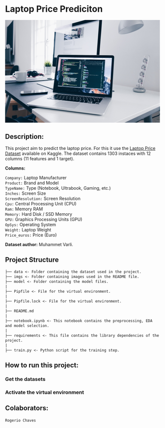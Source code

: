 # Laptop Price Prediciton

![Laptop Price Prediciton](/imgs/laptop-homepage.jpg "Laptop Price Prediciton")

## Description:

This project aim to predict the laptop price. For this it use the [Laptop Price Dataset](https://www.kaggle.com/datasets/muhammetvarl/laptop-price) available on Kaggle. The dataset contains 1303 instaces with 12 columns (11 features and 1 target).

**Columns:**

`Company:` Laptop Manufacturer</br>
`Product:` Brand and Model</br>
`TypeName:` Type (Notebook, Ultrabook, Gaming, etc.)</br>
`Inches:` Screen Size</br>
`ScreenResolution:` Screen Resolution</br>
`Cpu:` Central Processing Unit (CPU)</br>
`Ram:` Memory RAM</br>
`Memory:` Hard Disk / SSD Memory</br>
`GPU:` Graphics Processing Units (GPU)</br>
`OpSys:` Operating System</br>
`Weight:` Laptop Weight</br>
`Price_euros:` Price (Euro)

**Dataset author:** Muhammet Varli.

## Project Structure

	├── data <- Folder containing the dataset used in the project.
	├── imgs <- Folder containing images used in the README file.
	├── model <- Folder containing the model files.
	|
	├── Pipfile <- File for the virtual environment.
	|
	├── Pipfile.lock <- File for the virtual environment.
	|
	├── README.md
	|
	├── notebook.ipynb <- This notebook contains the preprocessing, EDA and model selection.
	|
	├── requirements <- This file contains the library dependencies of the project.
	|
	├── train.py <- Python script for the training step.


## How to run this project:

### Get the datasets

### Activate the virtual environment


## Colaborators:

`Rogerio Chaves`
